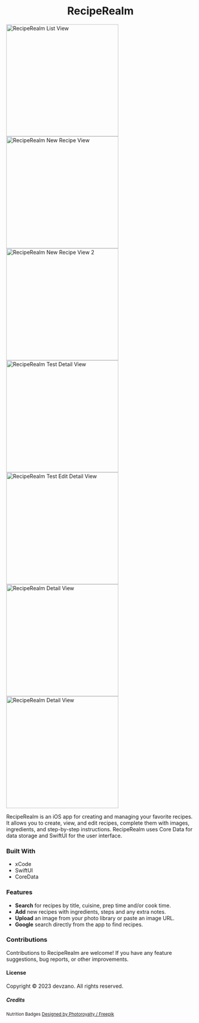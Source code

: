 <h1 align="center">RecipeRealm</h1>

<img src="/Screenshots/RecipeRealm(Home).png" width="300" alt="RecipeRealm List View">
<img src="/Screenshots/RecipeRealm(New).png" width="300" alt="RecipeRealm New Recipe View">
<img src="/Screenshots/RecipeRealm(New2).png" width="300" alt="RecipeRealm New Recipe View 2">
<img src="/Screenshots/RecipeRealm(Detail).png" width="300" alt="RecipeRealm Test Detail View">
<img src="/Screenshots/RecipeRealm(DetailEdit).png" width="300" alt="RecipeRealm Test Edit Detail View">
<img src="/Screenshots/RecipeRealm(Detail1).png" width="300" alt="RecipeRealm Detail View">
<img src="/Screenshots/RecipeRealm(Detail2).png" width="300" alt="RecipeRealm Detail View">


RecipeRealm is an iOS app for creating and managing your favorite recipes. It allows you to create, view, and edit recipes, complete them with images, ingredients, and step-by-step instructions. RecipeRealm uses Core Data for data storage and SwiftUI for the user interface.

### Built With
* xCode
* SwiftUI
* CoreData

### Features
* __Search__ for recipes by title, cuisine, prep time and/or cook time.
* __Add__ new recipes with ingredients, steps and any extra notes.
* __Upload__ an image from your photo library or paste an image URL.
* __Google__ search directly from the app to find recipes.

### Contributions
Contributions to RecipeRealm are welcome! If you have any feature suggestions, bug reports, or other improvements.

#### License
Copyright © 2023 devzano. All rights reserved.

##### Credits
<small>Nutrition Badges <a href="http://www.freepik.com">Designed by Photoroyalty / Freepik</a></small>